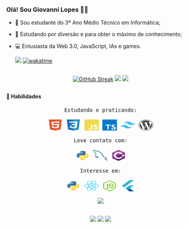 ### Olá! Sou Giovanni Lopes 👋🏼
   
- 💼 Sou estudante do 3º Ano Médio Técnico em Informática;
- 🎯 Estudando por diversão e para obter o máximo de conhecimento;
- 💻 Entusiasta da Web 3.0, JavaScript, IAs e games.
   
   ![](https://komarev.com/ghpvc/?username=giovnanniclopes&color=CD5C5C&style=flat&label=Visualizações+no+perfil)
   [![wakatime](https://wakatime.com/badge/user/746aac76-874d-42d7-b60f-29d4df4d0300.svg)](https://wakatime.com/@746aac76-874d-42d7-b60f-29d4df4d0300?style=social)
   

##

<div align="center">
  <a href="https://github.com/giovanniclopes">
   <a href="https://git.io/streak-stats"><img src="https://streak-stats.demolab.com?user=giovanniclopes&theme=omni&date_format=j%2Fn%5B%2FY%5D&exclude_days=Sun%2CSat" alt="GitHub Streak" /></a>
  <img height="165em" src="https://github-readme-stats.vercel.app/api?username=giovanniclopes&show_icons=true&theme=omni&include_all_commits=true&count_private=true"/>
  <img height="165em" src="https://github-readme-stats.vercel.app/api/top-langs/?username=giovanniclopes&layout=compact&langs_count=7&theme=omni"/>
</div>

##

 #### 🧠 Habilidades 
 
  <div style="display: inline_block;" align="center">
 <kbd align="center">
      <kbd>Estudando e praticando:</kbd>
      <br />
      <br />
      <img align="center" title="HTML5" alt="HTML" height="30" width="40" src="https://raw.githubusercontent.com/devicons/devicon/master/icons/html5/html5-original.svg">
      <img align="center" title="CSS3" alt="CSS" height="30" width="40" src="https://raw.githubusercontent.com/devicons/devicon/master/icons/css3/css3-original.svg">
      <img align="center"  title="Javascript" alt="Js" height="30" width="40" src="https://raw.githubusercontent.com/devicons/devicon/master/icons/javascript/javascript-plain.svg">
      <img align="center" title="TypeScript" alt="TypeScript" height="30" width="40" src="https://raw.githubusercontent.com/devicons/devicon/master/icons/typescript/typescript-plain.svg">
      <img align="center" title="TailwindCSS" alt="TailwindCSS" height="30" width="40" src="https://raw.githubusercontent.com/devicons/devicon/master/icons/tailwindcss/tailwindcss-plain.svg">
      <img align="center" title="WordPress" alt="WordPress" height="30" width="40" src="https://raw.githubusercontent.com/devicons/devicon/master/icons/wordpress/wordpress-plain.svg">
    
<br />
<br /> 
</kbd>

<kbd align="center">
<kbd>Leve contato com:</kbd> 
     <br />
     <br />
      <img align="center" title="Python" alt="Python" height="30" width="40" src="https://raw.githubusercontent.com/devicons/devicon/master/icons/python/python-original.svg">
      <img align="center"  title="MySQL" alt="MySQL" height="30" width="40" src="https://raw.githubusercontent.com/devicons/devicon/master/icons/mysql/mysql-original.svg">
      <img align="center"  title="C#" alt="C#" height="30" width="40" src="https://raw.githubusercontent.com/devicons/devicon/master/icons/csharp/csharp-original.svg">
 <br />
 <br />
 </kbd>
 
     
<kbd align="center">
<kbd>Interesse em:</kbd> 
     <br />
     <br />
      <img align="center" title="Python" alt="Python" height="30" width="40" src="https://raw.githubusercontent.com/devicons/devicon/master/icons/python/python-original.svg">
      <img align="center"  title="React e React Native" alt="React e React Native" height="30" width="40" src="https://raw.githubusercontent.com/devicons/devicon/master/icons/react/react-original.svg">
      <img align="center"  title="NodeJS" alt="NodeJS" height="30" width="40" src="https://raw.githubusercontent.com/devicons/devicon/master/icons/nodejs/nodejs-original.svg">
      <img align="center"  title="Flutter" alt="Flutter" height="30" width="40" src="https://raw.githubusercontent.com/devicons/devicon/master/icons/flutter/flutter-original.svg">
 <br />
 <br />
 </kbd>
 </div>
 
 <div align="center">
 <img src="https://giovanniclopes.github.io/portfolio/images/contributions.svg" draggable="false" />
 </div>
    
 ##
<div align="center"> 
  <a href="https://instagram.com/gi_camargo_l" target="_blank"><img src="https://img.shields.io/badge/-Instagram-%23E4405F?style=for-the-badge&logo=instagram&logoColor=white" target="_blank"></a>
  <a href = "mailto:giovanniclopes@gmail.com"><img src="https://img.shields.io/badge/-Gmail-%23333?style=for-the-badge&logo=gmail&logoColor=white" target="_blank"></a>
  <a href="https://www.linkedin.com/in/giovanni-lopes21/" target="_blank"><img src="https://img.shields.io/badge/-LinkedIn-%230077B5?style=for-the-badge&logo=linkedin&logoColor=white" target="_blank"></a> 
